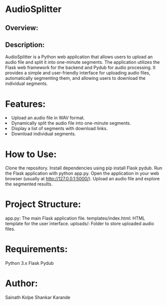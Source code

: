 # AudioSplitter
## Overview:
## Description:

AudioSplitter is a Python web application that allows users to upload an audio file and split it into one-minute segments. The application utilizes the Flask web framework for the backend and Pydub for audio processing. It provides a simple and user-friendly interface for uploading audio files, automatically segmenting them, and allowing users to download the individual segments.

# Features:

<li> Upload an audio file in WAV format.</li>
<li> Dynamically split the audio file into one-minute segments. </li>
<li> Display a list of segments with download links.</li>
<li> Download individual segments.</li>

# How to Use:

Clone the repository.
Install dependencies using pip install Flask pydub.
Run the Flask application with python app.py.
Open the application in your web browser (usually at http://127.0.0.1:5000/).
Upload an audio file and explore the segmented results.

# Project Structure:

app.py: The main Flask application file.
templates/index.html: HTML template for the user interface.
uploads/: Folder to store uploaded audio files.

# Requirements:

Python 3.x
Flask
Pydub

# Author:

Sainath Kolpe
Shankar Karande
